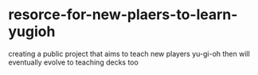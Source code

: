 # resorce-for-new-plaers-to-learn-yugioh
creating a public project that aims to teach new players yu-gi-oh then will eventually evolve to teaching decks too
